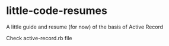 # little-code-resumes
A little guide and resume (for now) of the basis of Active Record

Check active-record.rb file
